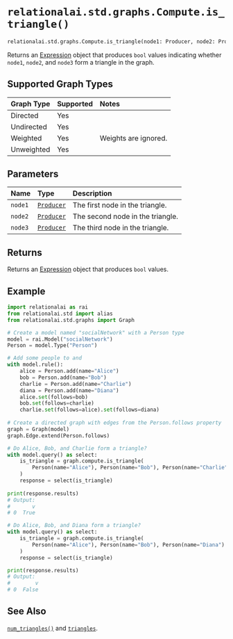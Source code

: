 # `relationalai.std.graphs.Compute.is_triangle()`

```python
relationalai.std.graphs.Compute.is_triangle(node1: Producer, node2: Producer, node3: Producer) -> Expression
```

Returns an [Expression](docs/api_reference/python/Expression.md) object that produces `bool` values indicating whether `node1`, `node2`, and `node3` form a triangle in the graph.

## Supported Graph Types

| Graph Type | Supported | Notes |
| :--- | :--- | :------ |
| Directed | Yes |   |
| Undirected | Yes |   |
| Weighted | Yes | Weights are ignored. |
| Unweighted | Yes |   |

## Parameters

| Name | Type | Description |
| :--- | :--- | :------ |
| `node1` | [`Producer`](docs/api_reference/python/Producer.md) | The first node in the triangle. |
| `node2` | [`Producer`](docs/api_reference/python/Producer.md) | The second node in the triangle. |
| `node3` | [`Producer`](docs/api_reference/python/Producer.md) | The third node in the triangle. |

## Returns

Returns an [Expression](docs/api_reference/python/Expression.md) object that produces `bool` values.

## Example

```python
import relationalai as rai
from relationalai.std import alias
from relationalai.std.graphs import Graph

# Create a model named "socialNetwork" with a Person type
model = rai.Model("socialNetwork")
Person = model.Type("Person")

# Add some people to and 
with model.rule():
    alice = Person.add(name="Alice")
    bob = Person.add(name="Bob")
    charlie = Person.add(name="Charlie")
    diana = Person.add(name="Diana")
    alice.set(follows=bob)
    bob.set(follows=charlie)
    charlie.set(follows=alice).set(follows=diana)
    
# Create a directed graph with edges from the Person.follows property
graph = Graph(model)
graph.Edge.extend(Person.follows)

# Do Alice, Bob, and Charlie form a triangle?
with model.query() as select:
    is_triangle = graph.compute.is_triangle(
        Person(name="Alice"), Person(name="Bob"), Person(name="Charlie")
    )
    response = select(is_triangle)
    
print(response.results)
# Output:
#       v
# 0  True

# Do Alice, Bob, and Diana form a triangle?
with model.query() as select:
    is_triangle = graph.compute.is_triangle(
        Person(name="Alice"), Person(name="Bob"), Person(name="Diana")
    )
    response = select(is_triangle)

print(response.results)
# Output:
#        v
# 0  False
```

## See Also

[`num_triangles()`](./num_triangles.md) and [`triangles`](./triangles.md).
